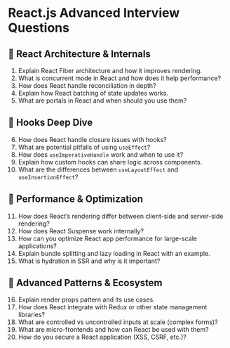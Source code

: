 # React.js Advanced Interview Questions

## 🔹 React Architecture & Internals

1. Explain React Fiber architecture and how it improves rendering.  
2. What is concurrent mode in React and how does it help performance?  
3. How does React handle reconciliation in depth?  
4. Explain how React batching of state updates works.  
5. What are portals in React and when should you use them?  

## 🔹 Hooks Deep Dive

6. How does React handle closure issues with hooks?  
7. What are potential pitfalls of using `useEffect`?  
8. How does `useImperativeHandle` work and when to use it?  
9. Explain how custom hooks can share logic across components.  
10. What are the differences between `useLayoutEffect` and `useInsertionEffect`?  

## 🔹 Performance & Optimization

11. How does React’s rendering differ between client-side and server-side rendering?  
12. How does React Suspense work internally?  
13. How can you optimize React app performance for large-scale applications?  
14. Explain bundle splitting and lazy loading in React with an example.  
15. What is hydration in SSR and why is it important?  

## 🔹 Advanced Patterns & Ecosystem

16. Explain render props pattern and its use cases.  
17. How does React integrate with Redux or other state management libraries?  
18. What are controlled vs uncontrolled inputs at scale (complex forms)?  
19. What are micro-frontends and how can React be used with them?  
20. How do you secure a React application (XSS, CSRF, etc.)?  
